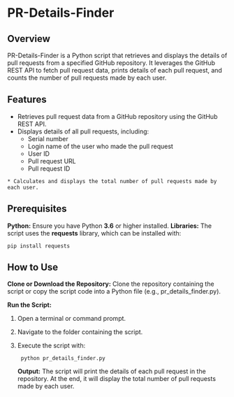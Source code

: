 # PR-Details-Finder

## Overview
PR-Details-Finder is a Python script that retrieves and displays the details of pull requests from a specified GitHub repository. It leverages the GitHub REST API to fetch pull request data, prints details of each pull request, and counts the number of pull requests made by each user.

## Features
   * Retrieves pull request data from a GitHub repository using the GitHub REST API.
   * Displays details of all pull requests, including:
       * Serial number
       * Login name of the user who made the pull request
       * User ID
       * Pull request URL
       * Pull request ID
  
    * Calculates and displays the total number of pull requests made by each user.

## Prerequisites
   **Python:** Ensure you have Python **3.6** or higher installed.
   **Libraries:** The script uses the **requests** library, which can be installed with:

    pip install requests

## How to Use
**Clone or Download the Repository:** Clone the repository containing the script or copy the script code into a Python file (e.g., pr_details_finder.py).

**Run the Script:**
1. Open a terminal or command prompt.
2. Navigate to the folder containing the script.
3. Execute the script with:

        python pr_details_finder.py

   **Output:**
        The script will print the details of each pull request in the repository.
        At the end, it will display the total number of pull requests made by each user.




